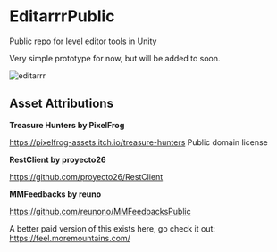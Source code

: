 # EditarrrPublic
Public repo for level editor tools in Unity


Very simple prototype for now, but will be added to soon.


![editarrr](https://user-images.githubusercontent.com/1744957/203564293-e01a67a0-bf17-44d7-8bfb-a3f2dfdd1a8a.gif)



## Asset Attributions

**Treasure Hunters by PixelFrog**


https://pixelfrog-assets.itch.io/treasure-hunters
Public domain license

**RestClient by proyecto26**

https://github.com/proyecto26/RestClient

**MMFeedbacks by reuno**

https://github.com/reunono/MMFeedbacksPublic

A better paid version of this exists here, go check it out: https://feel.moremountains.com/ 


